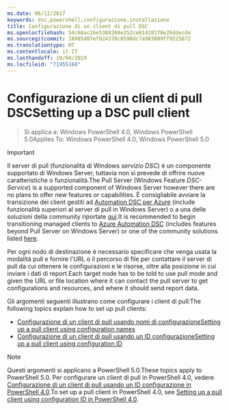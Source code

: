 ```yaml
---
ms.date: 06/12/2017
keywords: dsc,powershell,configurazione,installazione
title: Configurazione di un client di pull DSC
ms.openlocfilehash: 54c68ac26e5388260e252ce01418170e26ddecde
ms.sourcegitcommit: 18985d07ef024378c8590dc7a983099ff9225672
ms.translationtype: HT
ms.contentlocale: it-IT
ms.lasthandoff: 10/04/2019
ms.locfileid: "71955168"
---
```

# <a name="setting-up-a-dsc-pull-client"></a><span data-ttu-id="c9141-103">Configurazione di un client di pull DSC</span><span class="sxs-lookup"><span data-stu-id="c9141-103">Setting up a DSC pull client</span></span>

> <span data-ttu-id="c9141-104">Si applica a: Windows PowerShell 4.0, Windows PowerShell 5.0</span><span class="sxs-lookup"><span data-stu-id="c9141-104">Applies To: Windows PowerShell 4.0, Windows PowerShell 5.0</span></span>

> [!IMPORTANT]
> <span data-ttu-id="c9141-105">Il server di pull (funzionalità di Windows *servizio DSC*) è un componente supportato di Windows Server, tuttavia non si prevede di offrire nuove caratteristiche o funzionalità.</span><span class="sxs-lookup"><span data-stu-id="c9141-105">The Pull Server (Windows Feature *DSC-Service*) is a supported component of Windows Server however there are no plans to offer new features or capabilities.</span></span> <span data-ttu-id="c9141-106">È consigliabile avviare la transizione dei client gestiti ad [Automation DSC per Azure](/azure/automation/automation-dsc-getting-started) (include funzionalità superiori al server di pull in Windows Server) o a una delle soluzioni della community riportate [qui](pullserver.md#community-solutions-for-pull-service).</span><span class="sxs-lookup"><span data-stu-id="c9141-106">It is recommended to begin transitioning managed clients to [Azure Automation DSC](/azure/automation/automation-dsc-getting-started) (includes features beyond Pull Server on Windows Server) or one of the community solutions listed [here](pullserver.md#community-solutions-for-pull-service).</span></span>

<span data-ttu-id="c9141-107">Per ogni nodo di destinazione è necessario specificare che venga usata la modalità pull e fornire l'URL o il percorso di file per contattare il server di pull da cui ottenere le configurazioni e le risorse, oltre alla posizione in cui inviare i dati di report.</span><span class="sxs-lookup"><span data-stu-id="c9141-107">Each target node has to be told to use pull mode and given the URL or file location where it can contact the pull server to get configurations and resources, and where it should send report data.</span></span>

<span data-ttu-id="c9141-108">Gli argomenti seguenti illustrano come configurare i client di pull:</span><span class="sxs-lookup"><span data-stu-id="c9141-108">The following topics explain how to set up pull clients:</span></span>

* [<span data-ttu-id="c9141-109">Configurazione di un client di pull usando nomi di configurazione</span><span class="sxs-lookup"><span data-stu-id="c9141-109">Setting up a pull client using configuration names</span></span>](pullClientConfigNames.md)
* [<span data-ttu-id="c9141-110">Configurazione di un client di pull usando un ID configurazione</span><span class="sxs-lookup"><span data-stu-id="c9141-110">Setting up a pull client using configuration ID</span></span>](pullClientConfigID.md)

> [!NOTE]
> <span data-ttu-id="c9141-111">Questi argomenti si applicano a PowerShell 5.0.</span><span class="sxs-lookup"><span data-stu-id="c9141-111">These topics apply to PowerShell 5.0.</span></span> <span data-ttu-id="c9141-112">Per configurare un client di pull in PowerShell 4.0, vedere [Configurazione di un client di pull usando un ID configurazione in PowerShell 4.0](pullClientConfigID4.md).</span><span class="sxs-lookup"><span data-stu-id="c9141-112">To set up a pull client in PowerShell 4.0, see [Setting up a pull client using configuration ID in PowerShell 4.0](pullClientConfigID4.md).</span></span>